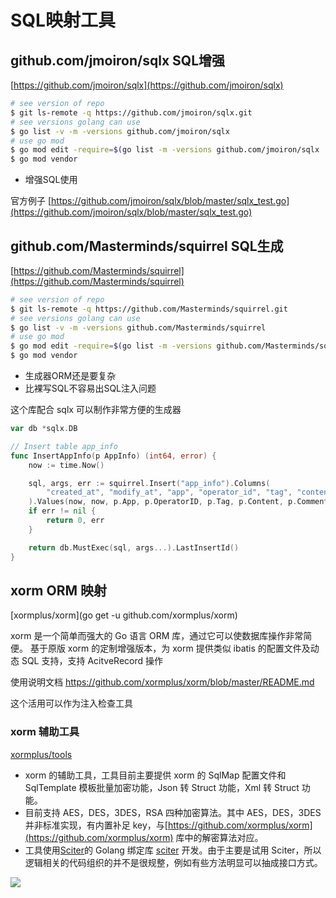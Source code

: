 # SQL映射工具

## github.com/jmoiron/sqlx SQL增强

[https://github.com/jmoiron/sqlx](https://github.com/jmoiron/sqlx)

```bash
# see version of repo
$ git ls-remote -q https://github.com/jmoiron/sqlx.git
# see versions golang can use
$ go list -v -m -versions github.com/jmoiron/sqlx
# use go mod
$ go mod edit -require=$(go list -m -versions github.com/jmoiron/sqlx | awk '{print $1 "@" $NF}')
$ go mod vendor
```

- 增强SQL使用

官方例子
[https://github.com/jmoiron/sqlx/blob/master/sqlx_test.go](https://github.com/jmoiron/sqlx/blob/master/sqlx_test.go)


## github.com/Masterminds/squirrel SQL生成

[https://github.com/Masterminds/squirrel](https://github.com/Masterminds/squirrel)

```bash
# see version of repo
$ git ls-remote -q https://github.com/Masterminds/squirrel.git
# see versions golang can use
$ go list -v -m -versions github.com/Masterminds/squirrel
# use go mod
$ go mod edit -require=$(go list -m -versions github.com/Masterminds/squirrel | awk '{print $1 "@" $NF}')
$ go mod vendor
```

- 生成器ORM还是要复杂
- 比裸写SQL不容易出SQL注入问题

这个库配合 sqlx 可以制作非常方便的生成器

```go
var db *sqlx.DB

// Insert table app_info
func InsertAppInfo(p AppInfo) (int64, error) {
	now := time.Now()

	sql, args, err := squirrel.Insert("app_info").Columns(
		"created_at", "modify_at", "app", "operator_id", "tag", "content", "comment_count",
	).Values(now, now, p.App, p.OperatorID, p.Tag, p.Content, p.CommentCount).ToSql()
	if err != nil {
		return 0, err
	}

	return db.MustExec(sql, args...).LastInsertId()
}
```

## xorm ORM 映射

[xormplus/xorm](go get -u github.com/xormplus/xorm)

xorm 是一个简单而强大的 Go 语言 ORM 库，通过它可以使数据库操作非常简便。
基于原版 xorm 的定制增强版本，为 xorm 提供类似 ibatis 的配置文件及动态 SQL 支持，支持 AcitveRecord 操作

使用说明文档 https://github.com/xormplus/xorm/blob/master/README.md

这个活用可以作为注入检查工具

### xorm 辅助工具

[xormplus/tools](https://github.com/xormplus/tools)

- xorm 的辅助工具，工具目前主要提供 xorm 的 SqlMap 配置文件和 SqlTemplate 模板批量加密功能，Json 转 Struct 功能，Xml 转 Struct 功能。
- 目前支持 AES，DES，3DES，RSA 四种加密算法。其中 AES，DES，3DES 并非标准实现，有内置补足 key，与[https://github.com/xormplus/xorm](https://github.com/xormplus/xorm) 库中的解密算法对应。
- 工具使用[Sciter](http://sciter.com/)的 Golang 绑定库 [sciter](https://github.com/oskca/sciter) 开发。由于主要是试用 Sciter，所以逻辑相关的代码组织的并不是很规整，例如有些方法明显可以抽成接口方式。

![](http://i.imgur.com/YxI3QE3.png)
